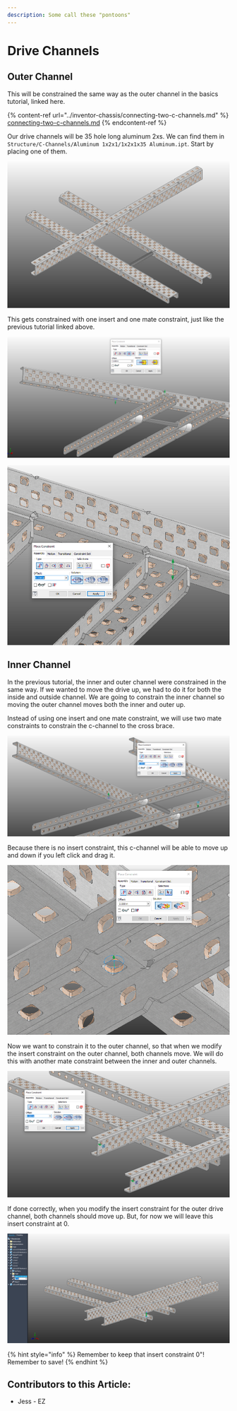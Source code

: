 ```yaml
---
description: Some call these "pontoons"
---
```


# Drive Channels

## Outer Channel

This will be constrained the same way as the outer channel in the basics tutorial, linked here. 

{% content-ref url="../inventor-chassis/connecting-two-c-channels.md" %}
[connecting-two-c-channels.md](../inventor-chassis/connecting-two-c-channels.md)
{% endcontent-ref %}

Our drive channels will be 35 hole long aluminum 2xs.  We can find them in `Structure/C-Channels/Aluminum 1x2x1/1x2x1x35 Aluminum.ipt`.  Start by placing one of them. 

![Placed 1x2x1x35 C-Channel](<../../../.gitbook/assets/image (160).png>)

This gets constrained with one insert and one mate constraint, just like the previous tutorial linked above.  

![Insert Constraint between two C-Channels](<../../../.gitbook/assets/image (161).png>)

![Mate Constraint between two C-Channels](<../../../.gitbook/assets/image (162).png>)

## Inner Channel

In the previous tutorial, the inner and outer channel were constrained in the same way.  If we wanted to move the drive up, we had to do it for both the inside and outside channel.  We are going to constrain the inner channel so moving the outer channel moves both the inner and outer up. 

Instead of using one insert and one mate constraint, we will use two mate constraints to constrain the c-channel to the cross brace. 

![Mate Constraint between two C-Channels](<../../../.gitbook/assets/image (167).png>)

Because there is no insert constraint, this c-channel will be able to move up and down if you left click and drag it. 

![Mate Constraint between two C-Channels](<../../../.gitbook/assets/image (168).png>)

Now we want to constrain it to the outer channel, so that when we modify the insert constraint on the outer channel, both channels move.  We will do this with another mate constraint between the inner and outer channels. 

![Mate Constraint between two C-Channels](<../../../.gitbook/assets/image (169).png>)

If done correctly, when you modify the insert constraint for the outer drive channel, both channels should move up.  But, for now we will leave this insert constraint at 0. 

![Drive Channels Moving Together](<../../../.gitbook/assets/image (170).png>)

{% hint style="info" %}
Remember to keep that insert constraint 0"!  Remember to save!
{% endhint %}



## Contributors to this Article:

* Jess - EZ
